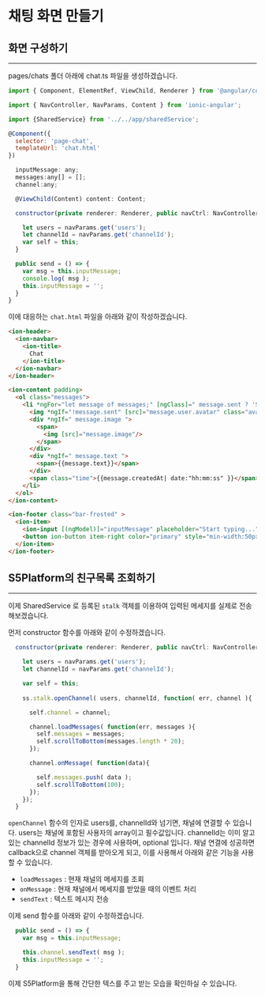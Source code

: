 # 채팅 화면 만들기

## 화면 구성하기
-----------

pages/chats 폴더 아래에 chat.ts 파일을 생성하겠습니다.

```javascript
import { Component, ElementRef, ViewChild, Renderer } from '@angular/core';

import { NavController, NavParams, Content } from 'ionic-angular';

import {SharedService} from '../../app/sharedService';

@Component({
  selector: 'page-chat',
  templateUrl: 'chat.html'
})

  inputMessage: any;
  messages:any[] = [];
  channel:any;

  @ViewChild(Content) content: Content;

  constructor(private renderer: Renderer, public navCtrl: NavController, public ss: SharedService, private navParams: NavParams) {

    let users = navParams.get('users');
    let channelId = navParams.get('channelId');   
    var self = this;
  }

  public send = () => {
    var msg = this.inputMessage;
    console.log( msg );
    this.inputMessage = '';
  }
}
```

이에 대응하는 `chat.html` 파일을 아래와 같이 작성하겠습니다.

```html
<ion-header>
  <ion-navbar>
    <ion-title>
      Chat
    </ion-title>
  </ion-navbar>
</ion-header>

<ion-content padding>
  <ol class="messages">
    <li *ngFor="let message of messages;" [ngClass]=" message.sent ? 'S':'R' ">
      <img *ngIf="!message.sent" [src]="message.user.avatar" class="avatar"/>
      <div *ngIf=" message.image ">
        <span>
          <img [src]="message.image"/>
        </span>
      </div>
      <div *ngIf=" message.text ">
        <span>{{message.text}}</span>
      </div>
      <span class="time">{{message.createdAt| date:"hh:mm:ss" }}</span>
    </li>
  </ol>
</ion-content>

<ion-footer class="bar-frosted" >
  <ion-item>
    <ion-input [(ngModel)]="inputMessage" placeholder="Start typing..."></ion-input>
    <button ion-button item-right color="primary" style="min-width:50px;" (click)="send()" >Send</button>
  </ion-item>
</ion-footer> 
```

## S5Platform의 친구목록 조회하기
-----------

이제 SharedService 로 등록된 `stalk` 객체를 이용하여 입력된 메세지를 실제로 전송해보겠습니다.

먼저 constructor 함수를 아래와 같이 수정하겠습니다.

```javascript
  constructor(private renderer: Renderer, public navCtrl: NavController, public ss: SharedService, private navParams: NavParams) {

    let users = navParams.get('users');
    let channelId = navParams.get('channelId');

    var self = this;
    
    ss.stalk.openChannel( users, channelId, function( err, channel ){

      self.channel = channel;

      channel.loadMessages( function(err, messages ){
        self.messages = messages;
        self.scrollToBottom(messages.length * 20);
      });

      channel.onMessage( function(data){

        self.messages.push( data );
        self.scrollToBottom(100);
      });
    });
  }
```

`openChannel` 함수의 인자로 users를, channelId와 넘기면, 채널에 연결할 수 있습니다. users는 채널에 포함된 사용자의 array이고 필수값입니다. channelId는 이미 알고 있는 channelId 정보가 있는 경우에 사용하며, optional 입니다. 채널 연결에 성공하면 callback으로 channel 객체를 받아오게 되고, 이를 사용해서 아래와 같은 기능을 사용할 수 있습니다.

- `loadMessages` : 현재 채널의 메세지를 조회
- `onMessage` : 현재 채널에서 메세지를 받았을 때의 이벤트 처리
- `sendText` : 텍스트 메시지 전송

이제 send 함수를 아래와 같이 수정하겠습니다.

```javascript
  public send = () => {
    var msg = this.inputMessage;

    this.channel.sendText( msg );
    this.inputMessage = '';
  }
```

이제 S5Platform을 통해 간단한 텍스를 주고 받는 모습을 확인하실 수 있습니다.